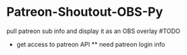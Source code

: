 # Patreon-Shoutout-OBS-Py
pull patreon sub info and display it as an OBS overlay
#TODO
* get access to patreon API
** need patreon login info
